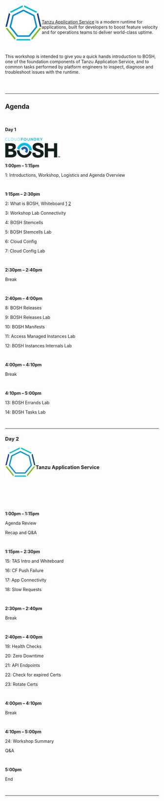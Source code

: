<img src="images/tanzu01.png" alt="VMware Tanzu" align="left" style="width:120px;background-color:transparent;border:none;" />

<br/>
<br/>

[Tanzu Application Service](https://docs.pivotal.io/application-service/2-10/concepts/overview.html) is a modern runtime for applications, built for developers to boost feature velocity and for operations teams to deliver world-class uptime.

<br/>
<br/>

This workshop is intended to give you a quick hands introduction to BOSH, one of the foundation components of Tanzu Application Service, and to common tasks performed by platform engineers to inspect, diagnose and troubleshoot issues with the runtime. 

<br/>
<br/>

---

## Agenda

<br/>

#### Day 1

<img src="images/bosh.png" alt="BOSH" style="width:180px;background-color:transparent;border:none;" />

**1:00pm – 1:15pm**  

1: Introductions, Workshop, Logistics and Agenda Overview

<br/>

**1:15pm – 2:30pm**  

2: What is BOSH, Whiteboard [1](https://youtu.be/PBiX5nRCHPs) [2](https://youtu.be/HoY5KgYcx0I)

3: Workshop Lab Connectivity

4: BOSH Stemcells

5: BOSH Stemcells Lab

6: Cloud Config

7: Cloud Config Lab

<br/>

**2:30pm – 2:40pm**  

Break  

<br/>

**2:40pm – 4:00pm**

8: BOSH Releases

9: BOSH Releases Lab

10: BOSH Manifests

11: Access Managed Instances Lab

12: BOSH Instances Internals Lab

<br/>

**4:00pm – 4:10pm**  

Break

<br/>

**4:10pm – 5:00pm**

13: BOSH Errands Lab

14: BOSH Tasks Lab

<br/>

---

### Day 2

<img src="images/tanzu01.png" alt="VMware Tanzu" align="left" style="width:100px;background-color:transparent;border:none;" />

<br/>
<br/>

### Tanzu Application Service

<br/>
<br/>
<br/>
<br/>
<br/>
<br/>


**1:00pm – 1:15pm**  



Agenda Review

Recap and Q&A

<br/>



**1:15pm – 2:30pm**  


15: TAS Intro and Whiteboard

16: CF Push Failure

17: App Connectivity

18: Slow Requests

<br/>

**2:30pm – 2:40pm**  

Break  

<br/>

**2:40pm – 4:00pm**

19: Health Checks

20: Zero Downtime

21: API Endpoints

22: Check for expired Certs

23: Rotate Certs

<br/>

**4:00pm – 4:10pm**  

Break

<br/>

**4:10pm – 5:00pm**

24: Workshop Summary

Q&A

<br/>

**5:00pm**

End   

<br/>

---

